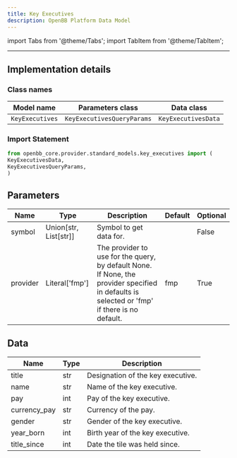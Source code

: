 ```yaml
---
title: Key Executives
description: OpenBB Platform Data Model
---
```


<!-- markdownlint-disable MD012 MD031 MD033 -->

import Tabs from '@theme/Tabs';
import TabItem from '@theme/TabItem';

---

## Implementation details

### Class names

| Model name | Parameters class | Data class |
| ---------- | ---------------- | ---------- |
| `KeyExecutives` | `KeyExecutivesQueryParams` | `KeyExecutivesData` |

### Import Statement

```python
from openbb_core.provider.standard_models.key_executives import (
KeyExecutivesData,
KeyExecutivesQueryParams,
)
```

## Parameters

<Tabs>
<TabItem value="standard" label="Standard">

| Name | Type | Description | Default | Optional |
| ---- | ---- | ----------- | ------- | -------- |
| symbol | Union[str, List[str]] | Symbol to get data for. |  | False |
| provider | Literal['fmp'] | The provider to use for the query, by default None. If None, the provider specified in defaults is selected or 'fmp' if there is no default. | fmp | True |
</TabItem>

</Tabs>

## Data

<Tabs>
<TabItem value="standard" label="Standard">

| Name | Type | Description |
| ---- | ---- | ----------- |
| title | str | Designation of the key executive. |
| name | str | Name of the key executive. |
| pay | int | Pay of the key executive. |
| currency_pay | str | Currency of the pay. |
| gender | str | Gender of the key executive. |
| year_born | int | Birth year of the key executive. |
| title_since | int | Date the tile was held since. |
</TabItem>

</Tabs>
